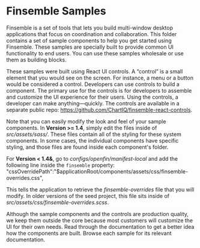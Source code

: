 #  Finsemble Samples

Finsemble is a set of tools that lets you build multi-window desktop applications that focus on coordination and collaboration. This folder contains a set of sample components to help you get started using Finsemble. These samples are specially built to provide common UI functionality to end users. You can use these samples wholesale or use them as building blocks. 

These samples were built using React UI controls. A “control” is a small element that you would see on the screen. For instance, a menu or a button would be considered a control. Developers can use controls to build a component. The primary use for the controls is for developers to assemble and customize the UI experience for their users. Using the controls, a developer can make anything&mdash;quickly. The controls are available in a separate public repo: https://github.com/ChartIQ/finsemble-react-controls. 

Note that you can easily modify the look and feel of your sample components. In **Version >= 1.4**, simply edit the files inside of *src/assets/sass/*. These files contain all of the styling for these system components. In some cases, the individual components have specific styling, and those files are found inside each component's folder.

For **Version < 1.4&**, go to *configs/openfin/manifest-local* and add the following line inside the `finsemble` property:
"cssOverridePath":"$applicationRoot/components/assets/css/finsemble-overrides.css",

This tells the application to retrieve the *finsemble-overrides* file that you will modify. In older versions of the seed project, this file sits inside of *src/assets/css/finsemble-overrides.scss*. 

Although the sample components and the controls are production quality, we keep them outside the core because most customers will customize the UI for their own needs. Read through the documentation to get a better idea how the components are built. Browse each sample for its relevant documentation. 
